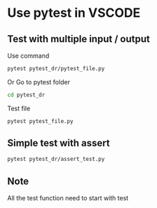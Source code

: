 # Use pytest in VSCODE

## Test with multiple input / output
Use command
```bash
pytest pytest_dr/pytest_file.py
```

Or Go to pytest folder
```bash
cd pytest_dr
```

Test file
```bash
pytest pytest_file.py
```

## Simple test with assert
```bash
pytest pytest_dr/assert_test.py
```

## Note
All the test function need to start with test